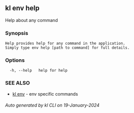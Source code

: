 ## kl env help

Help about any command

### Synopsis

```
Help provides help for any command in the application.
Simply type env help [path to command] for full details.
```

### Options

```
  -h, --help   help for help
```

### SEE ALSO

* [kl env](kl_env.md)  - env specific commands

###### Auto generated by kl CLI on 19-January-2024
